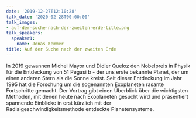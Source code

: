 ```yaml
---
date: '2019-12-27T12:10:28'
talk_date: '2020-02-28T00:00:00'
talk_images:
- auf-der-suche-nach-der-zweiten-erde-title.png
talk_speakers:
  speaker1:
    name: Jonas Kemmer
title: Auf der Suche nach der zweiten Erde
---
```


In 2019 gewannen Michel Mayor und Didier Queloz den Nobelpreis in Physik für die Entdeckung von 51 Pegasi b - der uns erste bekannte Planet, der um einen anderen Stern als die Sonne kreist. Seit dieser Entdeckung im Jahr 1995 hat die Forschung um die sogenannten Exoplaneten rasante Fortschritte gemacht. Der Vortrag gibt einen Überblick über die wichtigsten Methoden, mit denen heute nach Exoplaneten gesucht wird und präsentiert spannende Einblicke in erst kürzlich mit der Radialgeschwindigkeitsmethode entdeckte Planetensysteme.